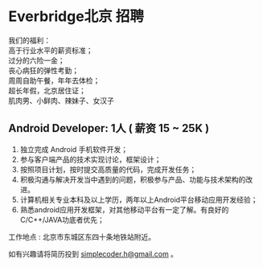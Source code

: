 # Everbridge北京 招聘

>
我们的福利：    
高于行业水平的薪资标准；   
过分的六险一金；   
丧心病狂的弹性考勤；   
周周自助午餐，年年去体检；    
超长年假，北京居住证；    
肌肉男、小鲜肉、辣妹子、女汉子    



## Android Developer: 1人  ( 薪资 15 ~ 25K )

1. 独立完成 Android 手机软件开发；
2. 参与客户端产品的技术实现讨论，框架设计；
3. 按照项目计划，按时提交高质量的代码，完成开发任务；
4. 积极沟通与解决开发当中遇到的问题，积极参与产品、功能与技术架构的改进。
5. 计算机相关专业本科及以上学历，两年以上Android平台移动应用开发经验；
6. 熟悉android应用开发框架，对其他移动平台有一定了解。有良好的C/C++/JAVA功底者优先；


工作地点 : 北京市东城区东四十条地铁站附近。     

如有兴趣请将简历投到 [simplecoder.h@gmail.com](mailto:simplecoder.h@gmail.com) 。
